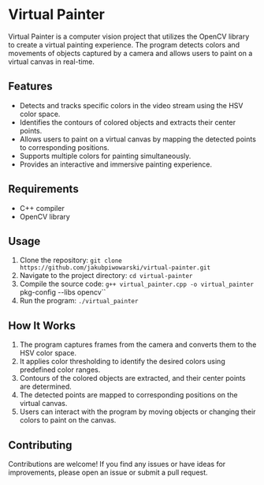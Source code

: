 # Virtual Painter

Virtual Painter is a computer vision project that utilizes the OpenCV library to create a virtual painting experience. The program detects colors and movements of objects captured by a camera and allows users to paint on a virtual canvas in real-time.

## Features

- Detects and tracks specific colors in the video stream using the HSV color space.
- Identifies the contours of colored objects and extracts their center points.
- Allows users to paint on a virtual canvas by mapping the detected points to corresponding positions.
- Supports multiple colors for painting simultaneously.
- Provides an interactive and immersive painting experience.

## Requirements

- C++ compiler
- OpenCV library

## Usage

1. Clone the repository: `git clone https://github.com/jakubpiwowarski/virtual-painter.git`
2. Navigate to the project directory: `cd virtual-painter`
3. Compile the source code: `g++ virtual_painter.cpp -o virtual_painter `pkg-config --libs opencv``
4. Run the program: `./virtual_painter`

## How It Works

1. The program captures frames from the camera and converts them to the HSV color space.
2. It applies color thresholding to identify the desired colors using predefined color ranges.
3. Contours of the colored objects are extracted, and their center points are determined.
4. The detected points are mapped to corresponding positions on the virtual canvas.
5. Users can interact with the program by moving objects or changing their colors to paint on the canvas.

## Contributing

Contributions are welcome! If you find any issues or have ideas for improvements, please open an issue or submit a pull request.
